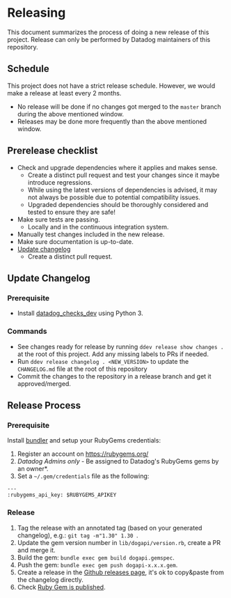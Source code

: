 # Releasing

This document summarizes the process of doing a new release of this project.
Release can only be performed by Datadog maintainers of this repository.

## Schedule
This project does not have a strict release schedule. However, we would make a release at least every 2 months.
  - No release will be done if no changes got merged to the `master` branch during the above mentioned window.
  - Releases may be done more frequently than the above mentioned window.

## Prerelease checklist

* Check and upgrade dependencies where it applies and makes sense.
  - Create a distinct pull request and test your changes since it maybe introduce regressions.
  - While using the latest versions of dependencies is advised, it may not always be possible due to potential compatibility issues.
  - Upgraded dependencies should be thoroughly considered and tested to ensure they are safe!
* Make sure tests are passing.
  - Locally and in the continuous integration system.
* Manually test changes included in the new release.
* Make sure documentation is up-to-date.
* [Update changelog](#update-changelog)
  - Create a distinct pull request.

## Update Changelog

### Prerequisite

- Install [datadog_checks_dev](https://datadog-checks-base.readthedocs.io/en/latest/datadog_checks_dev.cli.html#installation) using Python 3.

### Commands

- See changes ready for release by running `ddev release show changes .` at the root of this project. Add any missing labels to PRs if needed.
- Run `ddev release changelog . <NEW_VERSION>` to update the `CHANGELOG.md` file at the root of this repository
- Commit the changes to the repository in a release branch and get it approved/merged.

## Release Process

### Prerequisite

Install [bundler](https://bundler.io/) and setup your RubyGems credentials:
1. Register an account on https://rubygems.org/
1. *Datadog Admins only* - Be assigned to Datadog's RubyGems gems by an owner*.
1. Set a `~/.gem/credentials` file as the following:
```
---
:rubygems_api_key: $RUBYGEMS_APIKEY
```

### Release

1. Tag the release with an annotated tag (based on your generated changelog), e.g.: `git tag -m"1.30" 1.30 `.
1. Update the gem version number in `lib/dogapi/version.rb`, create a PR and merge it. 
1. Build the gem: `bundle exec gem build dogapi.gemspec`.
1. Push the gem: `bundle exec gem push dogapi-x.x.x.gem`.
1. Create a release in the [Github releases page](https://github.com/DataDog/dogapi-rb/releases), it's ok to copy&paste from the changelog directly.
1. Check [Ruby Gem is published](https://rubygems.org/gems/dogapi).
